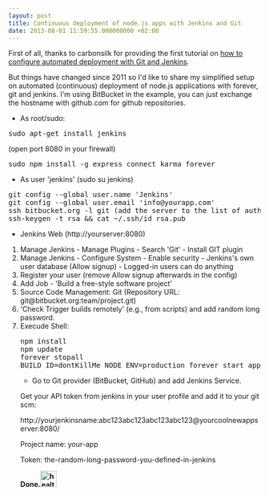 ```yaml
---
layout: post
title: Continuous deployment of node.js apps with Jenkins and Git
date: 2013-08-01 11:59:55.000000000 +02:00
---
```

First of all, thanks to carbonsilk for providing the first tutorial on <a href="http://www.carbonsilk.com/node/deploying-nodejs-apps/">how to configure automated deployment with Git and Jenkins</a>.

But things have changed since 2011 so I'd like to share my simplified setup on automated (continuous) deployment of node.js applications with forever, git and jenkins. I'm using BitBucket in the example, you can just exchange the hostname with github.com for github repositories.

<ul>
	<li>As root/sudo:</li>
</ul>
<pre>sudo apt-get install jenkins</pre>
(open port 8080 in your firewall)
<pre>sudo npm install -g express connect karma forever</pre>
<ul>
	<li>As user 'jenkins' (sudo su jenkins)</li>
</ul>
<pre>git config --global user.name 'Jenkins'
git config --global user.email 'info@yourapp.com'
ssh bitbucket.org -l git (add the server to the list of authorised hosts)
ssh-keygen -t rsa &amp;&amp; cat ~/.ssh/id_rsa.pub</pre>
<ul>
	<li>Jenkins Web (http://yourserver:8080)</li>
</ul>
<ol>
	<li>Manage Jenkins - Manage Plugins - Search 'Git' - Install GIT plugin</li>
	<li>Manage Jenkins - Configure System - Enable security - Jenkins's own user database (Allow signup) - Logged-in users can do anything</li>
	<li>Register your user (remove Allow signup afterwards in the config)</li>
	<li>Add Job - 'Build a free-style software project'</li>
	<li>Source Code Management: Git (Repository URL: git@bitbucket.org:team/project.git)</li>
	<li>'Check Trigger builds remotely' (e.g., from scripts) and add random long password.</li>
	<li>Execude Shell:<br />
<pre>npm install
npm update
forever stopall
BUILD_ID=dontKillMe NODE_ENV=production forever start app.js</pre></li>

<ul><li>Go to Git provider (BitBucket, GitHub) and add Jenkins Service.</li></ul>

Get your API token from jenkins in your user profile and add it to your git scm:

http://yourjenkinsname:abc123abc123abc123abc123@yourcoolnewappserver:8080/

Project name: your-app

Token: the-random-long-password-you-defined-in-jenkins

<strong>Done.<img src="http://patrickheneise.files.wordpress.com/2013/08/health-80plus.png" alt="health-80plus" width="32" height="32" class="aligncenter size-full wp-image-640" /></strong>
